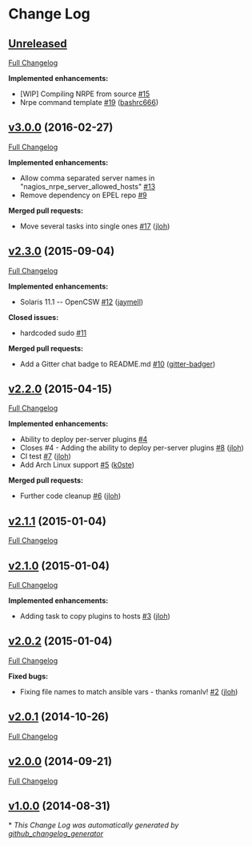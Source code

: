 # Change Log

## [Unreleased](https://github.com/jloh/nagios-nrpe-server/tree/HEAD)

[Full Changelog](https://github.com/jloh/nagios-nrpe-server/compare/v3.0.0...HEAD)

**Implemented enhancements:**

- \[WIP\] Compiling NRPE from source [\#15](https://github.com/jloh/nagios-nrpe-server/issues/15)
- Nrpe command template [\#19](https://github.com/jloh/nagios-nrpe-server/pull/19) ([bashrc666](https://github.com/bashrc666))

## [v3.0.0](https://github.com/jloh/nagios-nrpe-server/tree/v3.0.0) (2016-02-27)
[Full Changelog](https://github.com/jloh/nagios-nrpe-server/compare/v2.3.0...v3.0.0)

**Implemented enhancements:**

- Allow comma separated server names in "nagios\_nrpe\_server\_allowed\_hosts" [\#13](https://github.com/jloh/nagios-nrpe-server/issues/13)
- Remove dependency on EPEL repo [\#9](https://github.com/jloh/nagios-nrpe-server/issues/9)

**Merged pull requests:**

- Move several tasks into single ones [\#17](https://github.com/jloh/nagios-nrpe-server/pull/17) ([jloh](https://github.com/jloh))

## [v2.3.0](https://github.com/jloh/nagios-nrpe-server/tree/v2.3.0) (2015-09-04)
[Full Changelog](https://github.com/jloh/nagios-nrpe-server/compare/v2.2.0...v2.3.0)

**Implemented enhancements:**

- Solaris 11.1 -- OpenCSW [\#12](https://github.com/jloh/nagios-nrpe-server/pull/12) ([jaymell](https://github.com/jaymell))

**Closed issues:**

- hardcoded sudo [\#11](https://github.com/jloh/nagios-nrpe-server/issues/11)

**Merged pull requests:**

- Add a Gitter chat badge to README.md [\#10](https://github.com/jloh/nagios-nrpe-server/pull/10) ([gitter-badger](https://github.com/gitter-badger))

## [v2.2.0](https://github.com/jloh/nagios-nrpe-server/tree/v2.2.0) (2015-04-15)
[Full Changelog](https://github.com/jloh/nagios-nrpe-server/compare/v2.1.1...v2.2.0)

**Implemented enhancements:**

- Ability to deploy per-server plugins [\#4](https://github.com/jloh/nagios-nrpe-server/issues/4)
- Closes \#4 - Adding the ability to deploy per-server plugins [\#8](https://github.com/jloh/nagios-nrpe-server/pull/8) ([jloh](https://github.com/jloh))
- CI test [\#7](https://github.com/jloh/nagios-nrpe-server/pull/7) ([jloh](https://github.com/jloh))
- Add Arch Linux support [\#5](https://github.com/jloh/nagios-nrpe-server/pull/5) ([k0ste](https://github.com/k0ste))

**Merged pull requests:**

- Further code cleanup [\#6](https://github.com/jloh/nagios-nrpe-server/pull/6) ([jloh](https://github.com/jloh))

## [v2.1.1](https://github.com/jloh/nagios-nrpe-server/tree/v2.1.1) (2015-01-04)
[Full Changelog](https://github.com/jloh/nagios-nrpe-server/compare/v2.1.0...v2.1.1)

## [v2.1.0](https://github.com/jloh/nagios-nrpe-server/tree/v2.1.0) (2015-01-04)
[Full Changelog](https://github.com/jloh/nagios-nrpe-server/compare/v2.0.2...v2.1.0)

**Implemented enhancements:**

- Adding task to copy plugins to hosts [\#3](https://github.com/jloh/nagios-nrpe-server/pull/3) ([jloh](https://github.com/jloh))

## [v2.0.2](https://github.com/jloh/nagios-nrpe-server/tree/v2.0.2) (2015-01-04)
[Full Changelog](https://github.com/jloh/nagios-nrpe-server/compare/v2.0.1...v2.0.2)

**Fixed bugs:**

- Fixing file names to match ansible vars - thanks romanlv! [\#2](https://github.com/jloh/nagios-nrpe-server/pull/2) ([jloh](https://github.com/jloh))

## [v2.0.1](https://github.com/jloh/nagios-nrpe-server/tree/v2.0.1) (2014-10-26)
[Full Changelog](https://github.com/jloh/nagios-nrpe-server/compare/v2.0.0...v2.0.1)

## [v2.0.0](https://github.com/jloh/nagios-nrpe-server/tree/v2.0.0) (2014-09-21)
[Full Changelog](https://github.com/jloh/nagios-nrpe-server/compare/v1.0.0...v2.0.0)

## [v1.0.0](https://github.com/jloh/nagios-nrpe-server/tree/v1.0.0) (2014-08-31)


\* *This Change Log was automatically generated by [github_changelog_generator](https://github.com/skywinder/Github-Changelog-Generator)*